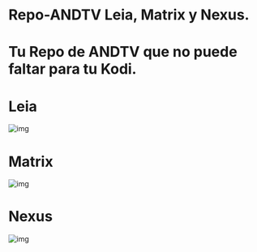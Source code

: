 # Repo-ANDTV Leia, Matrix y Nexus.
# Tu Repo de ANDTV que no puede faltar para tu Kodi.
# Leia
![img](https://i.imgur.com/DBrVLvy.jpg)
# Matrix
![img](https://i.imgur.com/FmHatKc.png)
# Nexus
![img](https://i.imgur.com/FmHatKc.png)
